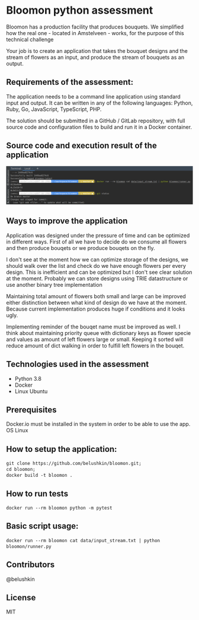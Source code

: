 # Bloomon python assessment

Bloomon has a production facility that produces bouquets. We simplified how the real one - located in Amstelveen - works, for the purpose of this
technical challenge

Your job is to create an application that takes the bouquet designs and the stream of flowers as an input, and produce the stream of bouquets as
an output.

## Requirements of the assessment:

The application needs to be a command line application using standard input and output.
It can be written in any of the following languages: Python, Ruby, Go, JavaScript, TypeScript, PHP.

The solution should be submitted in a GitHub / GitLab repository, with full source code and configuration files to build and run it in a Docker
container.

## Source code and execution result of the application
![](./assets/images/launch.png)


## Ways to improve the application
Application was designed under the pressure of time and can be optimized in different ways.
First of all we have to decide do we consume all flowers and then produce bouqets or we produce bouqets
on the fly.

I don't see at the moment how we can optimize storage of the designs, we should walk over the list and check
do we have enough flowers per every design. This is inefficient and can be optimized but I don't see clear
solution at the moment. Probably we can store designs using TRIE datastructure or use another binary tree
implementation

Maintaining total amount of flowers both small and large can be improved either distinction between what
kind of design do we have at the moment. Because current implementation produces huge if conditions and it
looks ugly.

Implementing reminder of the bouqet name must be improved as well. I think about maintaining priority queue
with dictionary keys as flower specie and values as amount of left flowers large or small. Keeping it sorted
will reduce amount of dict walking in order to fulfill left flowers in the bouqet.

## Technologies used in the assessment
- Python 3.8
- Docker
- Linux Ubuntu

## Prerequisites
Docker.io must be installed in the system in order to be able to use the app. OS Linux

## How to setup the application:
```shell script
git clone https://github.com/belushkin/bloomon.git;
cd bloomon;
docker build -t bloomon .
```

## How to run tests
```shell script
docker run --rm bloomon python -m pytest
```

## Basic script usage:
```shell script
docker run --rm bloomon cat data/input_stream.txt | python bloomon/runner.py
```

## Contributors
@belushkin

## License
MIT